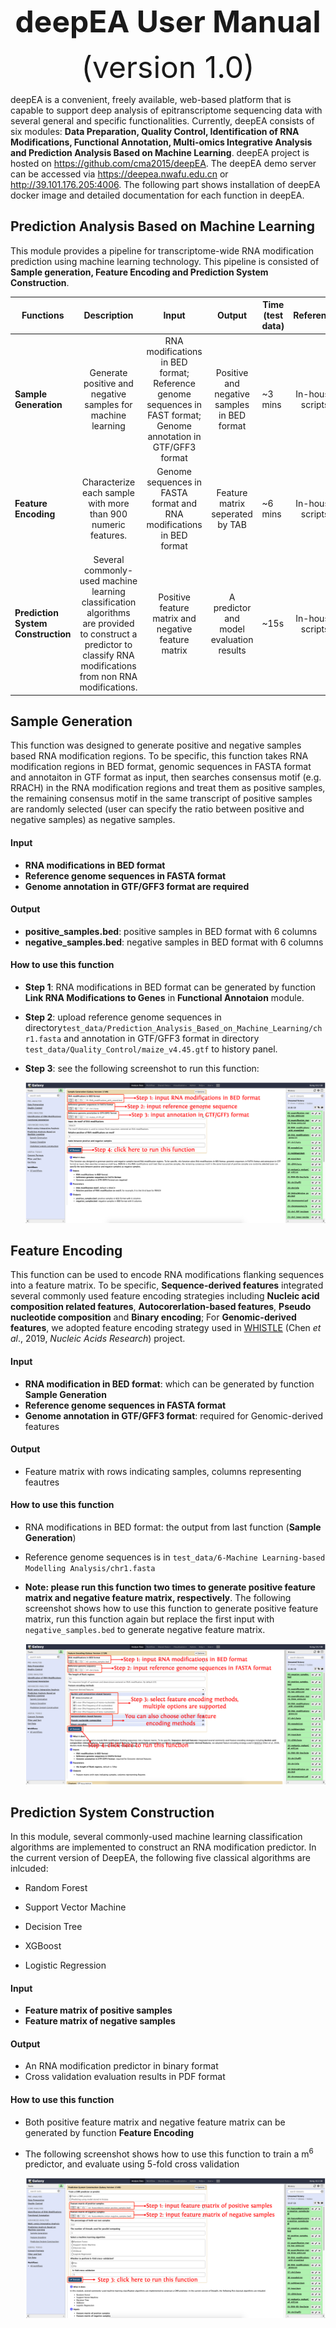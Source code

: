 <div align='center' >
<p><font size='70'><strong>deepEA User Manual</strong></font></p>
<font size='100'>(version 1.0)</font>
</div>

deepEA is a convenient, freely available, web-based platform that is capable to support deep analysis of epitranscriptome sequencing data with several general and specific functionalities. Currently, deepEA consists of six modules: **Data Preparation, Quality Control, Identification of RNA Modifications, Functional Annotation, Multi-omics Integrative Analysis and Prediction Analysis Based on Machine Learning**. deepEA project is hosted on https://github.com/cma2015/deepEA. The deepEA demo server can be accessed via https://deepea.nwafu.edu.cn or http://39.101.176.205:4006. The following part shows installation of deepEA docker image and detailed documentation for each function in deepEA.

## Prediction Analysis Based on Machine Learning

This module provides a pipeline for transcriptome-wide RNA modification prediction using machine learning technology. This pipeline is consisted of **Sample generation, Feature Encoding and Prediction System Construction**.

| Functions                          |                       **Description**                        |                          **Input**                           |                 **Output**                  | Time (test data) |  **Reference**   |
| ---------------------------------- | :----------------------------------------------------------: | :----------------------------------------------------------: | :-----------------------------------------: | ---------------- | :--------------: |
| **Sample Generation**              | Generate positive and negative samples for machine learning  | RNA modifications in BED format; Reference genome sequences in FAST format; Genome annotation in GTF/GFF3 format | Positive and negative samples in BED format | ~3 mins          | In-house scripts |
| **Feature Encoding**               | Characterize each sample with more than 900 numeric features. | Genome sequences in FASTA format and RNA modifications in BED format |       Feature matrix seperated by TAB       | ~6 mins          | In-house scripts |
| **Prediction System Construction** | Several commonly-used machine learning classification algorithms are provided to construct a predictor to classify RNA modifications from non RNA modifications. |     Positive feature matrix and negative feature matrix      |  A predictor and model evaluation results   | ~15s             | In-house scripts |

## Sample Generation

This function was designed to generate positive and negative samples based RNA modification regions. To be specific, this function takes RNA modification regions in BED format, genomic sequences in FASTA format and annotaiton in GTF format as input, then searches consensus motif (e.g. RRACH) in the RNA modification regions and treat them as positive samples, the remaining consensus motif in the same transcript of positive samples are randomly selected (user can specify the ratio between positive and negative samples) as negative samples.

#### Input

- **RNA modifications in BED format**
- **Reference genome sequences in FASTA format**
- **Genome annotation in GTF/GFF3 format are required**

#### Output

- **positive_samples.bed**: positive samples in BED format with 6 columns
- **negative_samples.bed**: negative samples in BED format with 6 columns

#### How to use this function

- **Step 1**: RNA modifications in BED format can be generated by function **Link RNA Modifications to Genes** in **Functional Annotaion** module.

- **Step 2**: upload reference genome sequences in directory`test_data/Prediction_Analysis_Based_on_Machine_Learning/chr1.fasta` and annotation  in GTF/GFF3 format  in directory `test_data/Quality_Control/maize_v4.45.gtf` to history panel.

- **Step 3**:  see the following screenshot to run this function:

  ![6-1](../assets/img/6-1.png)

## Feature Encoding

This function can be used to encode RNA modifications flanking sequences into a feature matrix. To be specific, **Sequence-derived features** integrated several commonly used feature encoding strategies including **Nucleic acid composition related features**, **Autocorerlation-based features**, **Pseudo nucleotide composition** and **Binary encoding**; For **Genomic-derived features**, we adopted feature encoding strategy used in <a href="https://academic.oup.com/nar/article/47/7/e41/5319125" target="_blank">WHISTLE</a> (Chen *et al*., 2019, *Nucleic Acids Research*) project.

#### Input

- **RNA modification in BED format**: which can be generated by function **Sample Generation**
- **Reference genome sequences in FASTA format**
- **Genome annotation in GTF/GFF3 format**: required for Genomic-derived features

#### Output

- Feature matrix with rows indicating samples, columns representing feautres 

#### How to use this function

- RNA modifications in BED format: the output from last function (**Sample Generation**)

- Reference genome sequences is in `test_data/6-Machine Learning-based Modelling Analysis/chr1.fasta`

- **Note: please run this function two times to generate positive feature matrix and negative feature matrix, respectively**. The following screenshot shows how to use this function to generate positive feature matrix, run this function again but replace the first input with `negative_samples.bed` to generate negative feature matrix.

  ![6-2](../assets/img/6-2.png)


## **Prediction System Construction** 

In this module, several commonly-used machine learning classification algorithms are implemented to construct an RNA modification predictor. In the current version of DeepEA, the following five classical algorithms are inlcuded:

- Random Forest

- Support Vector Machine

- Decision Tree

- XGBoost

- Logistic Regression

#### Input
- **Feature matrix of positive samples**
- **Feature matrix of negative samples**
#### Output

- An RNA modification predictor in binary format
- Cross validation evaluation results in PDF format

#### How to use this function

- Both positive feature matrix and negative feature matrix can be generated by function **Feature Encoding**

- The following screenshot shows how to use this function to train a m<sup>6</sup> predictor, and evaluate using 5-fold cross validation

  ![6-3](../assets/img/6-3.png)